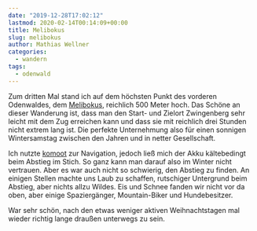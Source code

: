 ```yaml
---
date: "2019-12-28T17:02:12"
lastmod: 2020-02-14T00:14:09+00:00
title: Melibokus
slug: melibokus
author: Mathias Wellner
categories:
  - wandern
tags:
  - odenwald
---
```


Zum dritten Mal stand ich auf dem höchsten Punkt des vorderen Odenwaldes, dem [Melibokus](https://de.wikipedia.org/wiki/Melibokus), reichlich 500 Meter hoch. Das Schöne an dieser Wanderung ist, dass man den Start- und Zielort Zwingenberg sehr leicht mit dem Zug erreichen kann und dass sie mit reichlich drei Stunden nicht extrem lang ist. Die perfekte Unternehmung also für einen sonnigen Wintersamstag zwischen den Jahren und in netter Gesellschaft.

<!--more-->

Ich nutzte [komoot](https://www.komoot.de/) zur Navigation, jedoch ließ mich der Akku kältebedingt beim Abstieg im Stich. So ganz kann man darauf also im Winter nicht vertrauen. Aber es war auch nicht so schwierig, den Abstieg zu finden. An einigen Stellen machte uns Laub zu schaffen, rutschiger Untergrund beim Abstieg, aber nichts allzu Wildes. Eis und Schnee fanden wir nicht vor da oben, aber einige Spaziergänger, Mountain-Biker und Hundebesitzer.

War sehr schön, nach den etwas weniger aktiven Weihnachtstagen mal wieder richtig lange draußen unterwegs zu sein.
